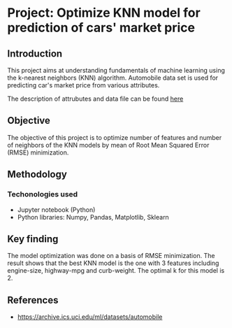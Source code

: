 # Project: Optimize KNN model for prediction of cars' market price

## Introduction
This project aims at understanding fundamentals of machine learning using the k-nearest neighbors (KNN) algorithm. Automobile data set is used for predicting car's market price from various attributes.

The description of attrubutes and data file can be found [here](https://archive.ics.uci.edu/ml/datasets/automobile)

## Objective
The objective of this project is to optimize number of features and number of neighbors of the KNN models by mean of Root Mean Squared Error (RMSE) minimization.

## Methodology
### Techonologies used
- Jupyter notebook (Python)
- Python libraries: Numpy, Pandas, Matplotlib, Sklearn

## Key finding
The model optimization was done on a basis of RMSE minimization. The result shows that the best KNN model is the one with 3 features including engine-size, highway-mpg and curb-weight. The optimal k for this model is 2.

## References 
- https://archive.ics.uci.edu/ml/datasets/automobile
